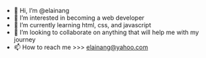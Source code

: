 - 👋 Hi, I’m @elainang
- 👀 I’m interested in becoming a web developer
- 🌱 I’m currently learning html, css, and javascript
- 💞️ I’m looking to collaborate on anything that will help me with my journey
- 📫 How to reach me >>> elainang@yahoo.com

<!---
elainang/elainang is a ✨ special ✨ repository because its `README.md` (this file) appears on your GitHub profile.
You can click the Preview link to take a look at your changes.
--->
